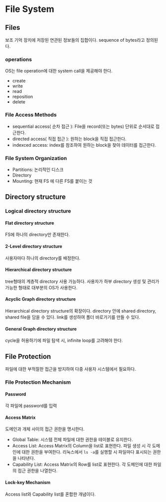 # File System

## Files
보조 기억 장치에 저장된 연관된 정보들의 집합이다. sequence of bytes라고 정의된다.

### operations
OS는 file operation에 대한 system call을 제공해야 한다.
- create
- write 
- read
- reposition
- delete

### File Access Methods
- sequential access( 순차 접근 ): File을 record(또는 bytes) 단위로 순서대로 접근한다.
- directed access( 직접 접근 ):  원하는 block을 직접 접근한다.
- indexced access: index를 참조하여 원하는 block을 찾아 데이터를 접근한다.

### File System Organization
- Partitions: 논리적인 디스크
- Directory
- Mounting: 현재 FS 에 다른 FS를 붙이는 것

## Directory structure
### Logical directory structure

#### Flat directory structure
FS에 하나의 directory만 존재한다.

#### 2-Level directory structure
사용자마다 하나의 directory를 배정한다.

#### Hierarchical directory structure
tree형태의 계층적 directory 사용 가능하다.
사용자가 하부 directory 생성 및 관리가 가능한 형태로 대부분의 OS가 사용한다.

#### Acyclic Graph directory structure
Hierarchical directory structure의 확장이다. directory 안에 shared directory, shared file을 담을 수 있다.
link를 생성하여 폴더 바로가기를 만들 수 있다.

#### General Graph directory structure
cycle을 허용하기에 파일 탐색 시, infinite loop를 고려해야 한다.

## File Protection
파일에 대한 부적절한 접근을 방지하여 다중 사용자 시스템에서 필요하다.

### File Protection Mechanism
#### Password
각 파일에 password를 입력

#### Access Matrix
도메인과 개체 사이의 접근 권한을 명시한다.

- Global Table: 시스템 전체 파일에 대한 권한을 테이블로 유지한다.
- Access List: Access Matrix의 Column을 list로 표현한다. 파일 생성 시 각 도메인에 대한 권한을 부여한다. 리눅스에서 `ls -a`를 실행할 시 파일마다 표시되는 권한을 나타낸다.
- Capability List: Access Matrix의  Row를 list로 표현한다. 각 도메인에 대한 파일의 접근 권한을 나열한다.

#### Lock-key Mechanism
Access list와 Capability list를 혼합한 개념이다.